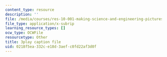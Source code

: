 ```yaml
---
content_type: resource
description: ''
file: /media/courses/res-10-001-making-science-and-engineering-pictures-a-practical-guide-to-presenting-your-work-spring-2016/0218f5ea332ce18d3aefc0fd22af3d0f_cnF_eoMHbmQ.srt
file_type: application/x-subrip
learning_resource_types: []
ocw_type: OCWFile
resourcetype: Other
title: 3play caption file
uid: 0218f5ea-332c-e18d-3aef-c0fd22af3d0f
---
```

